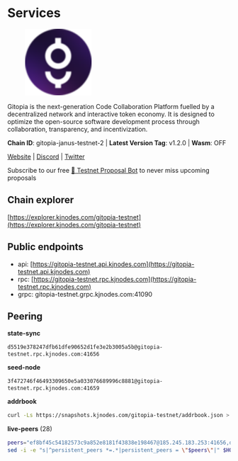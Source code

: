 # Services

<figure><img src="https://raw.githubusercontent.com/kj89/cosmos-images/main/logos/gitopia.png" width="150" alt=""><figcaption></figcaption></figure>

Gitopia is the next-generation Code Collaboration Platform fuelled by  a decentralized network and interactive token economy. It is designed  to optimize the open-source software development process through  collaboration, transparency, and incentivization.

**Chain ID**: gitopia-janus-testnet-2 | **Latest Version Tag**: v1.2.0 | **Wasm**: OFF

[Website](https://gitopia.com/) | [Discord](https://discord.gg/hFTXCGNYDZ) | [Twitter](https://twitter.com/gitopiaDAO)



Subscribe to our free [🤖 Testnet Proposal Bot](https://t.me/kjnodes_testnet_proposal_bot) to never miss upcoming proposals


## Chain explorer
[https://explorer.kjnodes.com/gitopia-testnet](https://explorer.kjnodes.com/gitopia-testnet)

## Public endpoints

* api: [https://gitopia-testnet.api.kjnodes.com](https://gitopia-testnet.api.kjnodes.com)
* rpc: [https://gitopia-testnet.rpc.kjnodes.com](https://gitopia-testnet.rpc.kjnodes.com)
* grpc: gitopia-testnet.grpc.kjnodes.com:41090

## Peering

**state-sync**

```text
d5519e378247dfb61dfe90652d1fe3e2b3005a5b@gitopia-testnet.rpc.kjnodes.com:41656
```

**seed-node**

```text
3f472746f46493309650e5a033076689996c8881@gitopia-testnet.rpc.kjnodes.com:41659
```

**addrbook**
```bash
curl -Ls https://snapshots.kjnodes.com/gitopia-testnet/addrbook.json > $HOME/.gitopia/config/addrbook.json
```

**live-peers** (28)
```bash
peers="ef8bf45c54182573c9a852e8181f43838e198467@185.245.183.253:41656,d5519e378247dfb61dfe90652d1fe3e2b3005a5b@65.109.68.190:41656,38b327ce97c670014d52701e3a26eaa16fee1f7f@149.102.151.204:26656,7e0acc9368640587d09fe0b2ef9cba3549b0ba44@65.108.9.164:20556,a8e74ebf033def6fbb28d1b846d7a6c275ad2ef1@65.109.65.163:20556,bd7c6c83af99edf0ee5b857a99997fb9fc8f40a7@65.109.116.204:20556,6b09dc9b3722ffa4d4da52ae3efee0af8afa72a0@65.109.90.171:26656,f7fcda07044dc64cec2f6dca9da0c37a254bbae8@138.201.127.91:26676,1cf3826ccd9a24caa549cbea061446716858133e@154.26.130.95:36656,f0b8227e40f25eaec0e25b9e91ca199d2d9a1ecb@167.86.94.177:656,399d4e19186577b04c23296c4f7ecc53e61080cb@34.143.189.236:26656,9c265cb98c21d6748822ca2bed0accacdd8449db@38.242.205.25:26656,6ea375302fdd319ef64e013f469e286faf739da8@213.239.207.165:20086,ffb4f7d43d6449c292d4e60c8a48eb3d31c39691@38.242.139.100:656,b745e0c6a1e0c7ec248ec274cfd038ed4bc4c2cf@65.21.134.202:26356,63381c5528ed8ca93f9ba31008a9630d21b29a97@142.132.152.46:46656,05182a9b6121c9fcbb493f9bb3843e20e076e479@38.242.231.113:656,98bdfc67810bf7ac8f5c45b2c677b4bf199eb42e@185.193.67.65:41656,5c2a752c9b1952dbed075c56c600c3a79b58c395@195.3.220.140:27036,9912d5c8d59b7736b0702b18aeb386efe7e46f3f@164.68.111.239:656,1f0f03a1c845e810e5cfeb0d960639c637d049fe@154.26.131.130:36656,314ee8896c9f9e39450dc25623f8019cf316ed60@38.242.135.124:26656,247dbc8048be7c024c5f5deee45c18bd2f19bc93@116.203.35.46:36656,f0a82f850a0da74c32836b125a52bdfd9a78fdd7@65.108.105.48:11356,e28ab99ea7db98c5dfd7225d1623959f27805d93@34.143.211.179:26656,4cd60a4dd4211d38d948a86a614f1fd8d3d274eb@75.119.153.139:656,8bec864d68a2542233ba37ac94c723fdf0b8e175@45.151.122.136:656,7da6c90fe420bca73b5274884236134acf49d565@35.168.32.254:26656"
sed -i -e "s|^persistent_peers *=.*|persistent_peers = \"$peers\"|" $HOME/.gitopia/config/config.toml
```
